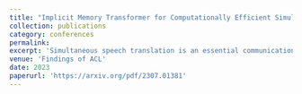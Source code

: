 ```yaml
---
title: "Implicit Memory Transformer for Computationally Efficient Simultaneous Speech Translation"
collection: publications
category: conferences
permalink:
excerpt: 'Simultaneous speech translation is an essential communication task difficult for humans whereby a translation is generated concurrently with oncoming speech inputs. For such a streaming task, transformers using block processing to break an input sequence into segments have achieved state-of-the-art performance at a reduced cost. Current methods to allow information to propagate across segments, including left context and memory banks, have faltered as they are both insufficient representations and unnecessarily expensive to compute. In this paper, we propose an Implicit Memory Transformer that implicitly retains memory through a new left context method, removing the need to explicitly represent memory with memory banks. We generate the left context from the attention output of the previous segment and include it in the keys and values of the current segment's attention calculation. Experiments on the MuST-C dataset show that the Implicit Memory Transformer provides a substantial speedup on the encoder forward pass with nearly identical translation quality when compared with the state-of-the-art approach that employs both left context and memory banks.'
venue: 'Findings of ACL'
date: 2023
paperurl: 'https://arxiv.org/pdf/2307.01381'
---
```

